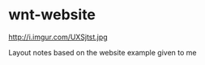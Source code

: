 # wnt-website

http://i.imgur.com/UXSjtst.jpg

Layout notes based on the website example given to me
